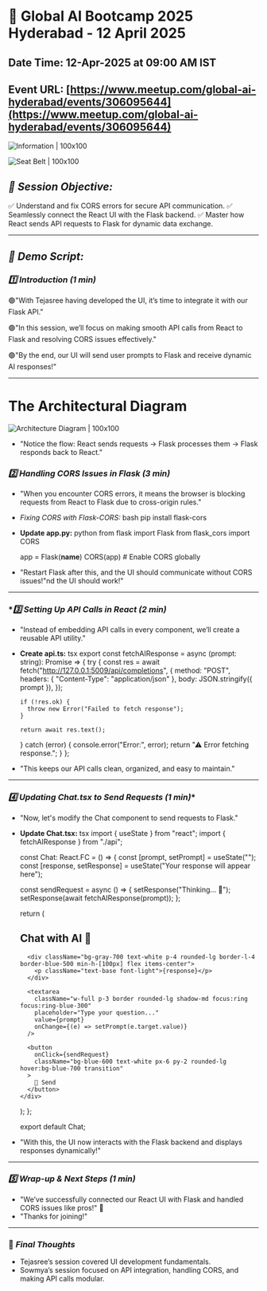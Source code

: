# 📢 Global AI Bootcamp 2025 Hyderabad - 12 April 2025

## Date Time: 12-Apr-2025 at 09:00 AM IST

## Event URL: [https://www.meetup.com/global-ai-hyderabad/events/306095644](https://www.meetup.com/global-ai-hyderabad/events/306095644)



![Information | 100x100](./Documentation/Images/Information.PNG)

![Seat Belt | 100x100](./Documentation/Images/SeatBelt.PNG)



## *🎯 Session Objective:*
✅ Understand and fix CORS errors for secure API communication.
✅ Seamlessly connect the React UI with the Flask backend.
✅ Master how React sends API requests to Flask for dynamic data exchange.
  
---

## *📝 Demo Script:*

### *1️⃣ Introduction (1 min)*
🟢"With Tejasree having developed the UI, it’s time to integrate it with our Flask API."

🟢"In this session, we’ll focus on making smooth API calls from React to Flask and resolving CORS issues effectively."

🟢"By the end, our UI will send user prompts to Flask and receive dynamic AI responses!"

---

# The Architectural Diagram

![Architecture Diagram | 100x100](./Documentation/Images/ArchitectureDiagram.jpg)

- "Notice the flow: React sends requests → Flask processes them → Flask responds back to React."


### *2️⃣ Handling CORS Issues in Flask (3 min)*
- "When you encounter CORS errors, it means the    browser is blocking requests from React to Flask due to cross-origin rules."

- *Fixing CORS with Flask-CORS:*
  bash
  pip install flask-cors
  
- **Update app.py:**
  python
  from flask import Flask
  from flask_cors import CORS

  app = Flask(__name__)
  CORS(app)  # Enable CORS globally
  
- "Restart Flask after this, and the UI should communicate without CORS issues!"nd the UI should work!"

---
### **3️⃣ Setting Up API Calls in React (2 min)*
- "Instead of embedding API calls in every component, we’ll create a reusable API utility."
- **Create api.ts:**
  tsx
  export const fetchAIResponse = async (prompt: string): Promise<string> => {
    try {
      const res = await fetch("http://127.0.0.1:5009/api/completions", {
        method: "POST",
        headers: { "Content-Type": "application/json" },
        body: JSON.stringify({ prompt }),
      });

      if (!res.ok) {
        throw new Error("Failed to fetch response");
      }

      return await res.text();
    } catch (error) {
      console.error("Error:", error);
      return "⚠ Error fetching response.";
    }
  };
  
- "This keeps our API calls clean, organized, and easy to maintain."

---

### *4️⃣ Updating Chat.tsx to Send Requests (1 min)**
- "Now, let's modify the Chat component to send requests to Flask."
- **Update Chat.tsx:**
  tsx
  import { useState } from "react";
  import { fetchAIResponse } from "./api";

  const Chat: React.FC = () => {
    const [prompt, setPrompt] = useState<string>("");
    const [response, setResponse] = useState<string>("Your response will appear here");

    const sendRequest = async () => {
      setResponse("Thinking... 🤔");
      setResponse(await fetchAIResponse(prompt));
    };

    return (
      <div className="p-6 w-full max-w-2xl mx-auto space-y-4 font-inter">
        <h2 className="text-2xl font-semibold text-gray-800">Chat with AI 🤖</h2>

        <div className="bg-gray-700 text-white p-4 rounded-lg border-l-4 border-blue-500 min-h-[100px] flex items-center">
          <p className="text-base font-light">{response}</p>
        </div>

        <textarea
          className="w-full p-3 border rounded-lg shadow-md focus:ring focus:ring-blue-300"
          placeholder="Type your question..."
          value={prompt}
          onChange={(e) => setPrompt(e.target.value)}
        />

        <button
          onClick={sendRequest}
          className="bg-blue-600 text-white px-6 py-2 rounded-lg hover:bg-blue-700 transition"
        >
          🚀 Send
        </button>
      </div>
    );
  };

  export default Chat;
  
- "With this, the UI now interacts with the Flask backend and displays responses dynamically!"

---

### *5️⃣ Wrap-up & Next Steps (1 min)*
- "We’ve successfully connected our React UI with Flask and handled CORS issues like pros!" 🎉
- "Thanks for joining!"

---

### 🔹 *Final Thoughts*
- Tejasree’s session covered UI development fundamentals.  
- Sowmya’s session focused on API integration, handling CORS, and making API calls modular.  
